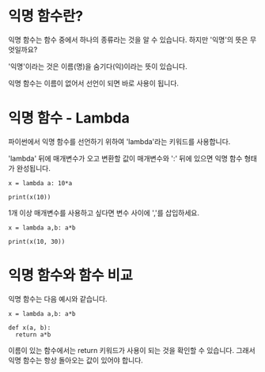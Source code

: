 # 익명 함수란?

익명 함수는 함수 중에서 하나의 종류라는 것을 알 수 있습니다. 하지만 '익명'의 뜻은 무엇일까요?

'익명'이라는 것은 이름(명)을 숨기다(익)이라는 뜻이 있습니다.

익명 함수는 이름이 없어서 선언이 되면 바로 사용이 됩니다.

# 익명 함수 - Lambda

파이썬에서 익명 함수를 선언하기 위하여 'lambda'라는 키워드를 사용합니다.

'lambda' 뒤에 매개변수가 오고 변환할 값이 매개변수와 ':' 뒤에 있으면 익명 함수 형태가 완성됩니다.

```
x = lambda a: 10*a

print(x(10))
```

1개 이상 매개변수를 사용하고 싶다면 변수 사이에 ','를 삽입하세요.

```
x = lambda a,b: a*b

print(x(10, 30))
```

# 익명 함수와 함수 비교

익명 함수는 다음 예시와 같습니다.

```
x = lambda a,b: a*b

def x(a, b):
  return a*b
```

이름이 있는 함수에서는 return 키워드가 사용이 되는 것을 확인할 수 있습니다. 그래서 익명 함수는 항상 돌아오는 값이 있어야 합니다.
